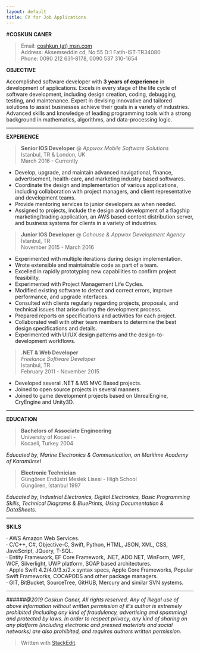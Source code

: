 ```yaml
---
layout: default
title: CV for Job Applications
---
```

    
    
    
#**COSKUN CANER**    
>Email: [coshkun (at) msn.com](mailto:coshkun@msn.com)    
>Address: Aksemseddin cd, No:55 D:1 Fatih-IST-TR34080    
>Phone: 0090 212 631-8178, 0090 537 310-1654    
    
**OBJECTIVE**    
    
Accomplished software developer with **3 years of experience** in development of applications. Excels in every stage of the life cycle of software development, including design creation, coding, debugging, testing, and maintenance. Expert in devising innovative and tailored solutions to assist businesses achieve their goals in a variety of industries. Advanced skills and knowledge of leading programming tools with a strong background in mathematics, algorithms, and data-processing logic.    
    
---    
**EXPERIENCE**    
    
>**Senior IOS Developer** @ *Appwox Mobile Software Solutions*  
>Istanbul, TR & London, UK  
>March 2016 - Currently  
  
- Develop, upgrade, and maintain advanced navigational, finance, advertisement, health-care, and marketing industry based softwares.  
- Coordinate the design and implementation of various applications, including collaboration with project managers, and client representative and development teams.  
- Provide mentoring services to junior developers as when needed.  
- Assigned to projects, include the design and development of a flagship marketing/trading application, an AWS based content distribution server, and business systems for clients in a variety of industries.  
  
>**Junior IOS Developer** @ *Cohouse & Appwox Development Agency*  
>İstanbul, TR  
>November 2015 - March 2016  
  
- Experimented with multiple iterations during design implementation.  
- Wrote extensible and maintainable code as part of a team.  
- Excelled in rapidly prototyping new capabilities to confirm project feasibility.  
- Experimented with Project Management Life Cycles.  
- Modified existing software to detect and correct errors, improve performance, and upgrade interfaces.  
- Consulted with clients regularly regarding projects, proposals, and technical issues that arise during the development process.  
- Prepared reports on specifications and activities for each project.  
- Collaborated well with other team members to determine the best design specifications and details.  
- Experimented with UI/UX design patterns and the design-to-development workflows.  
  
>**.NET & Web Developer**  
>*Freelance Software Developer*  
>Istanbul, TR  
>February 2011 - November 2015  
  
- Developed several .NET & MS MVC Based projects.  
- Joined to open source projects in several manners.  
- Joined to game development projects based on UnrealEngine, CryEngine and Unity3D.  
  
---  
**EDUCATION**  
  
>**Bachelors of Associate Engineering**  
>University of Kocaeli -  
>Kocaeli, Turkey 2004  
  
*Educated by,  Marine Electronics & Communication, on Maritime Academy of Karamürsel*  
  
>**Electronic Technician**  
>Güngören Endüstri Meslek Lisesi - High School  
>Güngören, İstanbul 1997  
  
*Educated by, Industrial Electronics, Digital Electronics, Basic Programming Skills, Technical Diagrams & BluePrints, Using Documentation & DataSheets.*  
  
  
  ---  
**SKILS**  
  
· AWS Amazon Web Services.  
· C/C++, C#, Objective-C, Swift, Python, HTML, JSON, XML, CSS, JaveScript, JQuery, T-SQL.  
· Entity Framework, EF Core Framework, .NET, ADO.NET, WinForm, WPF, WCF, Silverlight, UWP platform, SOAP based architectures.  
· Apple Swift 4.2/4.0/3.x/2.x syntax specs, Apple Core Frameworks, Popular Swift Frameworks, COCAPODS and other package managers.  
· GIT, BitBucket, SourceTree, GitHUB, Mercury and similar SVN systems.  
  
  ---  
######*@2019 Coskun Caner, All rights reserved. Any of illegal use of above information without written permission of it's author is extremely prohibited (including any kind of fraudulency, advertising and spamming) and protected by laws. In order to respect privacy, any kind of sharing on any platform (including electronic and pressed materials and social networks) are also prohibited, and requires authors written permission.*  
  
> Written with [StackEdit](https://stackedit.io/).  
  


